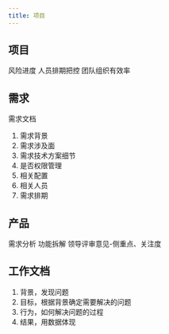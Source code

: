 ```yaml
---
title: 项目 
---
```


## 项目

风险进度
人员排期把控
团队组织有效率

## 需求

需求文档

  1. 需求背景
  2. 需求涉及面
  3. 需求技术方案细节
  4. 是否权限管理
  5. 相关配置
  6. 相关人员
  7. 需求排期

## 产品

需求分析
功能拆解
领导评审意见-侧重点、关注度

## 工作文档

1. 背景，发现问题
2. 目标，根据背景确定需要解决的问题
3. 行为，如何解决问题的过程
4. 结果，用数据体现
